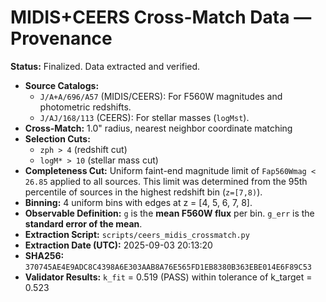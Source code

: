 # MIDIS+CEERS Cross-Match Data — Provenance

**Status:** Finalized. Data extracted and verified.

- **Source Catalogs:**
  - `J/A+A/696/A57` (MIDIS/CEERS): For F560W magnitudes and photometric redshifts.
  - `J/AJ/168/113` (CEERS): For stellar masses (`logMst`).
- **Cross-Match:** 1.0" radius, nearest neighbor coordinate matching
- **Selection Cuts:**
  - `zph > 4` (redshift cut)
  - `logM* > 10` (stellar mass cut)
- **Completeness Cut:** Uniform faint-end magnitude limit of `Fap560Wmag < 26.85` applied to all sources. This limit was determined from the 95th percentile of sources in the highest redshift bin (`z=[7,8)`).
- **Binning:** 4 uniform bins with edges at z = [4, 5, 6, 7, 8].
- **Observable Definition:** `g` is the **mean F560W flux** per bin. `g_err` is the **standard error of the mean**.
- **Extraction Script:** `scripts/ceers_midis_crossmatch.py`
- **Extraction Date (UTC):** 2025-09-03 20:13:20
- **SHA256:** `370745AE4E9ADC8C4398A6E303AAB8A76E565FD1EB8380B363EBE014E6F89C53`
- **Validator Results:** `k_fit` = 0.519 (PASS) within tolerance of k_target = 0.523
